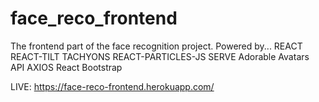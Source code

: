# face_reco_frontend
The frontend part of the face recognition project.
Powered by...
REACT
REACT-TILT
TACHYONS
REACT-PARTICLES-JS
SERVE
Adorable Avatars API
AXIOS
React Bootstrap


LIVE: https://face-reco-frontend.herokuapp.com/
